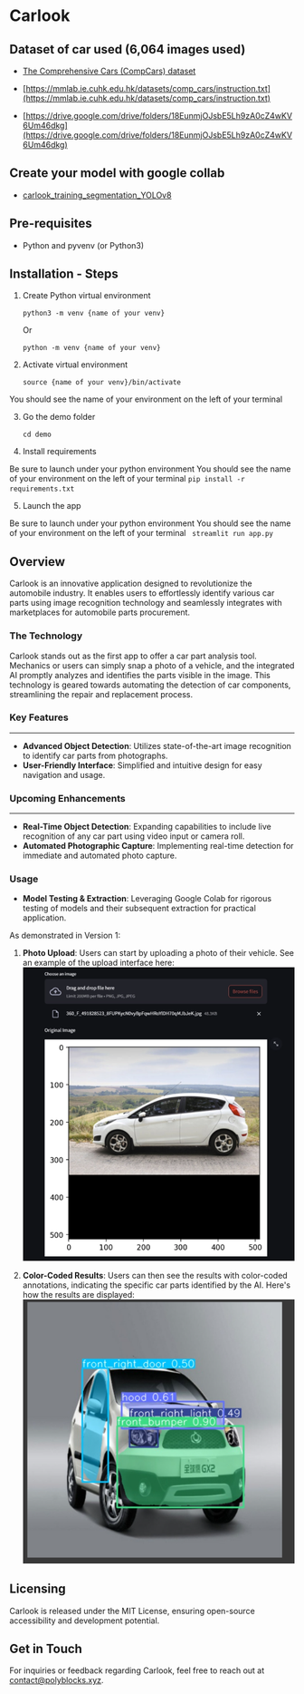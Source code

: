 # Carlook

## Dataset of car  used (6,064 images used)

- [The Comprehensive Cars (CompCars) dataset](https://mmlab.ie.cuhk.edu.hk/datasets/comp_cars/index.html)
- [https://mmlab.ie.cuhk.edu.hk/datasets/comp_cars/instruction.txt](https://mmlab.ie.cuhk.edu.hk/datasets/comp_cars/instruction.txt)

- [https://drive.google.com/drive/folders/18EunmjOJsbE5Lh9zA0cZ4wKV6Um46dkg](https://drive.google.com/drive/folders/18EunmjOJsbE5Lh9zA0cZ4wKV6Um46dkg)

## Create your model with google collab

- [carlook_training_segmentation_YOLOv8](https://colab.research.google.com/drive/1eloee7PP6GV3PXfaoVW6Ch20eOO2WhSi?usp=sharing)

## Pre-requisites
- Python and pyvenv (or Python3)

## Installation - Steps  
1. Create Python virtual environment
    ```
    python3 -m venv {name of your venv}
    ```
    Or
    ```
    python -m venv {name of your venv}
    ```
    
2. Activate virtual environment
    ```
    source {name of your venv}/bin/activate
    ```
    
You should see the name of your environment on the left of your terminal

3. Go the demo folder 
    ```
    cd demo
    ```

4. Install requirements 

Be sure to launch under your python environment
You should see the name of your environment on the left of your terminal
    ```
    pip install -r requirements.txt
    ```

5. Launch the app

Be sure to launch under your python environment
You should see the name of your environment on the left of your terminal
    ``` 
    streamlit run app.py
    ```

## Overview

Carlook is an innovative application designed to revolutionize the automobile industry. It enables users to effortlessly identify various car parts using image recognition technology and seamlessly integrates with marketplaces for automobile parts procurement.

### The Technology

Carlook stands out as the first app to offer a car part analysis tool. Mechanics or users can simply snap a photo of a vehicle, and the integrated AI promptly analyzes and identifies the parts visible in the image. This technology is geared towards automating the detection of car components, streamlining the repair and replacement process.

### Key Features

---

- **Advanced Object Detection**: Utilizes state-of-the-art image recognition to identify car parts from photographs.
- **User-Friendly Interface**: Simplified and intuitive design for easy navigation and usage.

### Upcoming Enhancements

---

- **Real-Time Object Detection**: Expanding capabilities to include live recognition of any car part using video input or camera roll.
- **Automated Photographic Capture**: Implementing real-time detection for immediate and automated photo capture.

### Usage

- **Model Testing & Extraction**: Leveraging Google Colab for rigorous testing of models and their subsequent extraction for practical application.

As demonstrated in Version 1:

1. **Photo Upload**: Users can start by uploading a photo of their vehicle. See an example of the upload interface here: ![File Upload](./assets/filedropped.png)

2. **Color-Coded Results**: Users can then see the results with color-coded annotations, indicating the specific car parts identified by the AI. Here's how the results are displayed: ![Color-Coded Results](./assets/result.png)


## Licensing

Carlook is released under the MIT License, ensuring open-source accessibility and development potential.

## Get in Touch

For inquiries or feedback regarding Carlook, feel free to reach out at [contact@polyblocks.xyz](mailto:contact@polyblocks.xyz).
